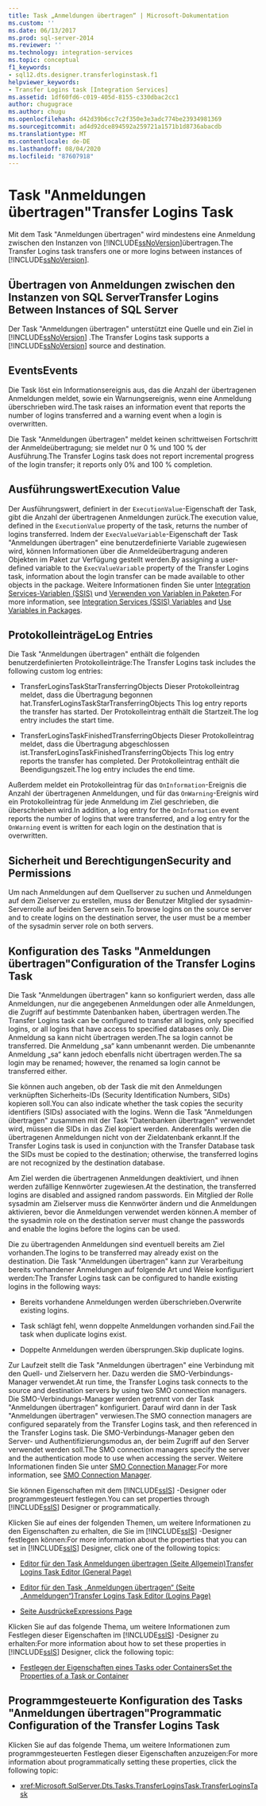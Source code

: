 ```yaml
---
title: Task „Anmeldungen übertragen“ | Microsoft-Dokumentation
ms.custom: ''
ms.date: 06/13/2017
ms.prod: sql-server-2014
ms.reviewer: ''
ms.technology: integration-services
ms.topic: conceptual
f1_keywords:
- sql12.dts.designer.transferloginstask.f1
helpviewer_keywords:
- Transfer Logins task [Integration Services]
ms.assetid: 1df60fd6-c019-405d-8155-c330dbac2cc1
author: chugugrace
ms.author: chugu
ms.openlocfilehash: d42d39b6cc7c2f350e3e3adc774be23934981369
ms.sourcegitcommit: ad4d92dce894592a259721a1571b1d8736abacdb
ms.translationtype: MT
ms.contentlocale: de-DE
ms.lasthandoff: 08/04/2020
ms.locfileid: "87607918"
---
```

# <a name="transfer-logins-task"></a><span data-ttu-id="e1115-102">Task "Anmeldungen übertragen"</span><span class="sxs-lookup"><span data-stu-id="e1115-102">Transfer Logins Task</span></span>
  <span data-ttu-id="e1115-103">Mit dem Task "Anmeldungen übertragen" wird mindestens eine Anmeldung zwischen den Instanzen von [!INCLUDE[ssNoVersion](../../includes/ssnoversion-md.md)]übertragen.</span><span class="sxs-lookup"><span data-stu-id="e1115-103">The Transfer Logins task transfers one or more logins between instances of [!INCLUDE[ssNoVersion](../../includes/ssnoversion-md.md)].</span></span>  
  
## <a name="transfer-logins-between-instances-of-sql-server"></a><span data-ttu-id="e1115-104">Übertragen von Anmeldungen zwischen den Instanzen von SQL Server</span><span class="sxs-lookup"><span data-stu-id="e1115-104">Transfer Logins Between Instances of SQL Server</span></span>  
 <span data-ttu-id="e1115-105">Der Task "Anmeldungen übertragen" unterstützt eine Quelle und ein Ziel in [!INCLUDE[ssNoVersion](../../includes/ssnoversion-md.md)] .</span><span class="sxs-lookup"><span data-stu-id="e1115-105">The Transfer Logins task supports a [!INCLUDE[ssNoVersion](../../includes/ssnoversion-md.md)] source and destination.</span></span>  
  
## <a name="events"></a><span data-ttu-id="e1115-106">Events</span><span class="sxs-lookup"><span data-stu-id="e1115-106">Events</span></span>  
 <span data-ttu-id="e1115-107">Die Task löst ein Informationsereignis aus, das die Anzahl der übertragenen Anmeldungen meldet, sowie ein Warnungsereignis, wenn eine Anmeldung überschrieben wird.</span><span class="sxs-lookup"><span data-stu-id="e1115-107">The task raises an information event that reports the number of logins transferred and a warning event when a login is overwritten.</span></span>  
  
 <span data-ttu-id="e1115-108">Die Task "Anmeldungen übertragen" meldet keinen schrittweisen Fortschritt der Anmeldeübertragung; sie meldet nur 0 % und 100 % der Ausführung.</span><span class="sxs-lookup"><span data-stu-id="e1115-108">The Transfer Logins task does not report incremental progress of the login transfer; it reports only 0% and 100 % completion.</span></span>  
  
## <a name="execution-value"></a><span data-ttu-id="e1115-109">Ausführungswert</span><span class="sxs-lookup"><span data-stu-id="e1115-109">Execution Value</span></span>  
 <span data-ttu-id="e1115-110">Der Ausführungswert, definiert in der `ExecutionValue`-Eigenschaft der Task, gibt die Anzahl der übertragenen Anmeldungen zurück.</span><span class="sxs-lookup"><span data-stu-id="e1115-110">The execution value, defined in the `ExecutionValue` property of the task, returns the number of logins transferred.</span></span> <span data-ttu-id="e1115-111">Indem der `ExecValueVariable`-Eigenschaft der Task "Anmeldungen übertragen" eine benutzerdefinierte Variable zugewiesen wird, können Informationen über die Anmeldeübertragung anderen Objekten im Paket zur Verfügung gestellt werden.</span><span class="sxs-lookup"><span data-stu-id="e1115-111">By assigning a user-defined variable to the `ExecValueVariable` property of the Transfer Logins task, information about the login transfer can be made available to other objects in the package.</span></span> <span data-ttu-id="e1115-112">Weitere Informationen finden Sie unter [Integration Services-Variablen &#40;SSIS&#41;](../integration-services-ssis-variables.md) und [Verwenden von Variablen in Paketen](../use-variables-in-packages.md).</span><span class="sxs-lookup"><span data-stu-id="e1115-112">For more information, see [Integration Services &#40;SSIS&#41; Variables](../integration-services-ssis-variables.md) and [Use Variables in Packages](../use-variables-in-packages.md).</span></span>  
  
## <a name="log-entries"></a><span data-ttu-id="e1115-113">Protokolleinträge</span><span class="sxs-lookup"><span data-stu-id="e1115-113">Log Entries</span></span>  
 <span data-ttu-id="e1115-114">Die Task "Anmeldungen übertragen" enthält die folgenden benutzerdefinierten Protokolleinträge:</span><span class="sxs-lookup"><span data-stu-id="e1115-114">The Transfer Logins task includes the following custom log entries:</span></span>  
  
-   <span data-ttu-id="e1115-115">TransferLoginsTaskStarTransferringObjects    Dieser Protokolleintrag meldet, dass die Übertragung begonnen hat.</span><span class="sxs-lookup"><span data-stu-id="e1115-115">TransferLoginsTaskStarTransferringObjects    This log entry reports the transfer has started.</span></span> <span data-ttu-id="e1115-116">Der Protokolleintrag enthält die Startzeit.</span><span class="sxs-lookup"><span data-stu-id="e1115-116">The log entry includes the start time.</span></span>  
  
-   <span data-ttu-id="e1115-117">TransferLoginsTaskFinishedTransferringObjects   Dieser Protokolleintrag meldet, dass die Übertragung abgeschlossen ist.</span><span class="sxs-lookup"><span data-stu-id="e1115-117">TransferLoginsTaskFinishedTransferringObjects   This log entry reports the transfer has completed.</span></span> <span data-ttu-id="e1115-118">Der Protokolleintrag enthält die Beendigungszeit.</span><span class="sxs-lookup"><span data-stu-id="e1115-118">The log entry includes the end time.</span></span>  
  
 <span data-ttu-id="e1115-119">Außerdem meldet ein Protokolleintrag für das `OnInformation`-Ereignis die Anzahl der übertragenen Anmeldungen, und für das `OnWarning`-Ereignis wird ein Protokolleintrag für jede Anmeldung im Ziel geschrieben, die überschrieben wird.</span><span class="sxs-lookup"><span data-stu-id="e1115-119">In addition, a log entry for the `OnInformation` event reports the number of logins that were transferred, and a log entry for the `OnWarning` event is written for each login on the destination that is overwritten.</span></span>  
  
## <a name="security-and-permissions"></a><span data-ttu-id="e1115-120">Sicherheit und Berechtigungen</span><span class="sxs-lookup"><span data-stu-id="e1115-120">Security and Permissions</span></span>  
 <span data-ttu-id="e1115-121">Um nach Anmeldungen auf dem Quellserver zu suchen und Anmeldungen auf dem Zielserver zu erstellen, muss der Benutzer Mitglied der sysadmin-Serverrolle auf beiden Servern sein.</span><span class="sxs-lookup"><span data-stu-id="e1115-121">To browse logins on the source server and to create logins on the destination server, the user must be a member of the sysadmin server role on both servers.</span></span>  
  
## <a name="configuration-of-the-transfer-logins-task"></a><span data-ttu-id="e1115-122">Konfiguration des Tasks "Anmeldungen übertragen"</span><span class="sxs-lookup"><span data-stu-id="e1115-122">Configuration of the Transfer Logins Task</span></span>  
 <span data-ttu-id="e1115-123">Die Task "Anmeldungen übertragen" kann so konfiguriert werden, dass alle Anmeldungen, nur die angegebenen Anmeldungen oder alle Anmeldungen, die Zugriff auf bestimmte Datenbanken haben, übertragen werden.</span><span class="sxs-lookup"><span data-stu-id="e1115-123">The Transfer Logins task can be configured to transfer all logins, only specified logins, or all logins that have access to specified databases only.</span></span> <span data-ttu-id="e1115-124">Die Anmeldung sa kann nicht übertragen werden.</span><span class="sxs-lookup"><span data-stu-id="e1115-124">The sa login cannot be transferred.</span></span> <span data-ttu-id="e1115-125">Die Anmeldung „sa“ kann umbenannt werden. Die umbenannte Anmeldung „sa“ kann jedoch ebenfalls nicht übertragen werden.</span><span class="sxs-lookup"><span data-stu-id="e1115-125">The sa login may be renamed; however, the renamed sa login cannot be transferred either.</span></span>  
  
 <span data-ttu-id="e1115-126">Sie können auch angeben, ob der Task die mit den Anmeldungen verknüpften Sicherheits-IDs (Security Identification Numbers, SIDs) kopieren soll.</span><span class="sxs-lookup"><span data-stu-id="e1115-126">You can also indicate whether the task copies the security identifiers (SIDs) associated with the logins.</span></span> <span data-ttu-id="e1115-127">Wenn die Task "Anmeldungen übertragen" zusammen mit der Task "Datenbanken übertragen" verwendet wird, müssen die SIDs in das Ziel kopiert werden. Anderenfalls werden die übertragenen Anmeldungen nicht von der Zieldatenbank erkannt.</span><span class="sxs-lookup"><span data-stu-id="e1115-127">If the Transfer Logins task is used in conjunction with the Transfer Database task the SIDs must be copied to the destination; otherwise, the transferred logins are not recognized by the destination database.</span></span>  
  
 <span data-ttu-id="e1115-128">Am Ziel werden die übertragenen Anmeldungen deaktiviert, und ihnen werden zufällige Kennwörter zugewiesen.</span><span class="sxs-lookup"><span data-stu-id="e1115-128">At the destination, the transferred logins are disabled and assigned random passwords.</span></span> <span data-ttu-id="e1115-129">Ein Mitglied der Rolle sysadmin am Zielserver muss die Kennwörter ändern und die Anmeldungen aktivieren, bevor die Anmeldungen verwendet werden können.</span><span class="sxs-lookup"><span data-stu-id="e1115-129">A member of the sysadmin role on the destination server must change the passwords and enable the logins before the logins can be used.</span></span>  
  
 <span data-ttu-id="e1115-130">Die zu übertragenden Anmeldungen sind eventuell bereits am Ziel vorhanden.</span><span class="sxs-lookup"><span data-stu-id="e1115-130">The logins to be transferred may already exist on the destination.</span></span> <span data-ttu-id="e1115-131">Die Task "Anmeldungen übertragen" kann zur Verarbeitung bereits vorhandener Anmeldungen auf folgende Art und Weise konfiguriert werden:</span><span class="sxs-lookup"><span data-stu-id="e1115-131">The Transfer Logins task can be configured to handle existing logins in the following ways:</span></span>  
  
-   <span data-ttu-id="e1115-132">Bereits vorhandene Anmeldungen werden überschrieben.</span><span class="sxs-lookup"><span data-stu-id="e1115-132">Overwrite existing logins.</span></span>  
  
-   <span data-ttu-id="e1115-133">Task schlägt fehl, wenn doppelte Anmeldungen vorhanden sind.</span><span class="sxs-lookup"><span data-stu-id="e1115-133">Fail the task when duplicate logins exist.</span></span>  
  
-   <span data-ttu-id="e1115-134">Doppelte Anmeldungen werden übersprungen.</span><span class="sxs-lookup"><span data-stu-id="e1115-134">Skip duplicate logins.</span></span>  
  
 <span data-ttu-id="e1115-135">Zur Laufzeit stellt die Task "Anmeldungen übertragen" eine Verbindung mit den Quell- und Zielservern her. Dazu werden die SMO-Verbindungs-Manager verwendet.</span><span class="sxs-lookup"><span data-stu-id="e1115-135">At run time, the Transfer Logins task connects to the source and destination servers by using two SMO connection managers.</span></span> <span data-ttu-id="e1115-136">Die SMO-Verbindungs-Manager werden getrennt von der Task "Anmeldungen übertragen" konfiguriert. Darauf wird dann in der Task "Anmeldungen übertragen" verwiesen.</span><span class="sxs-lookup"><span data-stu-id="e1115-136">The SMO connection managers are configured separately from the Transfer Logins task, and then referenced in the Transfer Logins task.</span></span> <span data-ttu-id="e1115-137">Die SMO-Verbindungs-Manager geben den Server- und Authentifizierungsmodus an, der beim Zugriff auf den Server verwendet werden soll.</span><span class="sxs-lookup"><span data-stu-id="e1115-137">The SMO connection managers specify the server and the authentication mode to use when accessing the server.</span></span> <span data-ttu-id="e1115-138">Weitere Informationen finden Sie unter [SMO Connection Manager](../connection-manager/smo-connection-manager.md).</span><span class="sxs-lookup"><span data-stu-id="e1115-138">For more information, see [SMO Connection Manager](../connection-manager/smo-connection-manager.md).</span></span>  
  
 <span data-ttu-id="e1115-139">Sie können Eigenschaften mit dem [!INCLUDE[ssIS](../../includes/ssis-md.md)] -Designer oder programmgesteuert festlegen.</span><span class="sxs-lookup"><span data-stu-id="e1115-139">You can set properties through [!INCLUDE[ssIS](../../includes/ssis-md.md)] Designer or programmatically.</span></span>  
  
 <span data-ttu-id="e1115-140">Klicken Sie auf eines der folgenden Themen, um weitere Informationen zu den Eigenschaften zu erhalten, die Sie im [!INCLUDE[ssIS](../../includes/ssis-md.md)] -Designer festlegen können:</span><span class="sxs-lookup"><span data-stu-id="e1115-140">For more information about the properties that you can set in [!INCLUDE[ssIS](../../includes/ssis-md.md)] Designer, click one of the following topics:</span></span>  
  
-   [<span data-ttu-id="e1115-141">Editor für den Task Anmeldungen übertragen &#40;Seite Allgemein&#41;</span><span class="sxs-lookup"><span data-stu-id="e1115-141">Transfer Logins Task Editor &#40;General Page&#41;</span></span>](../general-page-of-integration-services-designers-options.md)  
  
-   [<span data-ttu-id="e1115-142">Editor für den Task „Anmeldungen übertragen“ &#40;Seite „Anmeldungen“&#41;</span><span class="sxs-lookup"><span data-stu-id="e1115-142">Transfer Logins Task Editor &#40;Logins Page&#41;</span></span>](../transfer-logins-task-editor-logins-page.md)  
  
-   [<span data-ttu-id="e1115-143">Seite Ausdrücke</span><span class="sxs-lookup"><span data-stu-id="e1115-143">Expressions Page</span></span>](../expressions/expressions-page.md)  
  
 <span data-ttu-id="e1115-144">Klicken Sie auf das folgende Thema, um weitere Informationen zum Festlegen dieser Eigenschaften im [!INCLUDE[ssIS](../../includes/ssis-md.md)] -Designer zu erhalten:</span><span class="sxs-lookup"><span data-stu-id="e1115-144">For more information about how to set these properties in [!INCLUDE[ssIS](../../includes/ssis-md.md)] Designer, click the following topic:</span></span>  
  
-   [<span data-ttu-id="e1115-145">Festlegen der Eigenschaften eines Tasks oder Containers</span><span class="sxs-lookup"><span data-stu-id="e1115-145">Set the Properties of a Task or Container</span></span>](../set-the-properties-of-a-task-or-container.md)  
  
## <a name="programmatic-configuration-of-the-transfer-logins-task"></a><span data-ttu-id="e1115-146">Programmgesteuerte Konfiguration des Tasks "Anmeldungen übertragen"</span><span class="sxs-lookup"><span data-stu-id="e1115-146">Programmatic Configuration of the Transfer Logins Task</span></span>  
 <span data-ttu-id="e1115-147">Klicken Sie auf das folgende Thema, um weitere Informationen zum programmgesteuerten Festlegen dieser Eigenschaften anzuzeigen:</span><span class="sxs-lookup"><span data-stu-id="e1115-147">For more information about programmatically setting these properties, click the following topic:</span></span>  
  
-   <xref:Microsoft.SqlServer.Dts.Tasks.TransferLoginsTask.TransferLoginsTask>  
  
  
